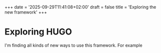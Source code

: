 +++
date = '2025-09-29T11:41:08+02:00'
draft = false
title = 'Exploring the new framework'
+++

# Exploring HUGO
I'm finding all kinds of new ways to use this framework.
For example 
